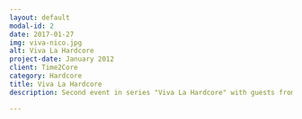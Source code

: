 ```yaml
---
layout: default
modal-id: 2
date: 2017-01-27
img: viva-nico.jpg
alt: Viva La Hardcore
project-date: January 2012
client: Time2Core
category: Hardcore
title: Viva La Hardcore
description: Second event in series "Viva La Hardcore" with guests from Italy - Nico & Tetta (Traxtorm Records) and DJ D (Hardcore Blasters). Held in 2012 in Moscow, Russia.

---
```

